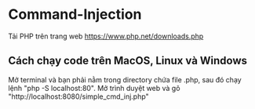 # Command-Injection

Tải PHP trên trang web https://www.php.net/downloads.php

## Cách chạy code trên MacOS, Linux và Windows
Mở terminal và bạn phải nằm trong directory chứa file .php, sau đó chạy lệnh "php -S localhost:80". Mở trình duyệt web và gõ "http://localhost:8080/simple_cmd_inj.php"
